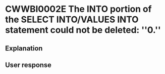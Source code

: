# CWWBI0002E The INTO portion of the SELECT INTO/VALUES INTO statement could not be deleted: ''0.''

## Explanation

## User response